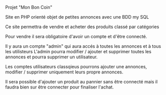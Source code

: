 Projet "Mon Bon Coin"

Site en PHP orienté objet de petites annonces avec une BDD my SQL

Ce site permettra de vendre et acheter des produits classé par catégories

Pour vendre il sera obligatoire d'avoir un compte et d'être connecté.

Il y aura un compte "admin" qui aura accés à toutes les annonces et à tous les utilisteurs 
L'admin pourra modifier / ajouter et supprimer toutes les annonces et pourra supprimer un utilisateur.

Les comptes utilisateurs classqieus pourrons ajouter une annonces, modifier / supprimer uniquement leurs propre annonces.

Il sera possible d'ajouter un produit au pannier sans être connecté mais il faudra bien sur être connecter pour finaliser l'achat.